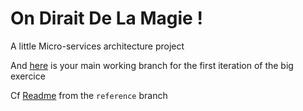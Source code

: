 # On Dirait De La Magie !


A little Micro-services architecture project

And [here](https://github.com/rbobillo/OnDiraitDeLaMagie/blob/first_iteration/README.md) is your main working branch for the first iteration of the big exercice

Cf [Readme](https://github.com/rbobillo/OnDiraitDeLaMagie/blob/reference/reference/first_iteration/Readme.md) from the `reference` branch
